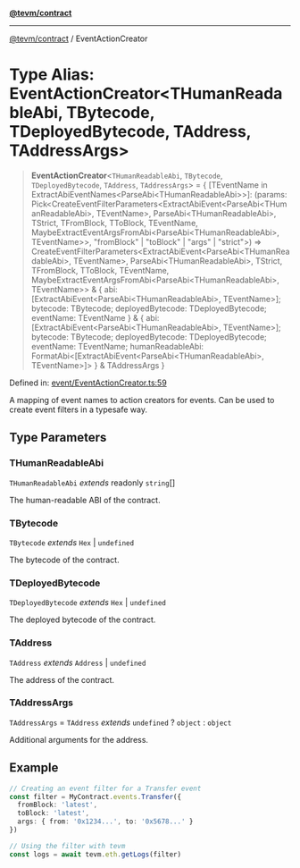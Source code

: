 [**@tevm/contract**](../README.md)

***

[@tevm/contract](../globals.md) / EventActionCreator

# Type Alias: EventActionCreator\<THumanReadableAbi, TBytecode, TDeployedBytecode, TAddress, TAddressArgs\>

> **EventActionCreator**\<`THumanReadableAbi`, `TBytecode`, `TDeployedBytecode`, `TAddress`, `TAddressArgs`\> = \{ \[TEventName in ExtractAbiEventNames\<ParseAbi\<THumanReadableAbi\>\>\]: (params: Pick\<CreateEventFilterParameters\<ExtractAbiEvent\<ParseAbi\<THumanReadableAbi\>, TEventName\>, ParseAbi\<THumanReadableAbi\>, TStrict, TFromBlock, TToBlock, TEventName, MaybeExtractEventArgsFromAbi\<ParseAbi\<THumanReadableAbi\>, TEventName\>\>, "fromBlock" \| "toBlock" \| "args" \| "strict"\>) =\> CreateEventFilterParameters\<ExtractAbiEvent\<ParseAbi\<THumanReadableAbi\>, TEventName\>, ParseAbi\<THumanReadableAbi\>, TStrict, TFromBlock, TToBlock, TEventName, MaybeExtractEventArgsFromAbi\<ParseAbi\<THumanReadableAbi\>, TEventName\>\> & \{ abi: \[ExtractAbiEvent\<ParseAbi\<THumanReadableAbi\>, TEventName\>\]; bytecode: TBytecode; deployedBytecode: TDeployedBytecode; eventName: TEventName \} & \{ abi: \[ExtractAbiEvent\<ParseAbi\<THumanReadableAbi\>, TEventName\>\]; bytecode: TBytecode; deployedBytecode: TDeployedBytecode; eventName: TEventName; humanReadableAbi: FormatAbi\<\[ExtractAbiEvent\<ParseAbi\<THumanReadableAbi\>, TEventName\>\]\> \} & TAddressArgs \}

Defined in: [event/EventActionCreator.ts:59](https://github.com/evmts/tevm-monorepo/blob/main/packages/contract/src/event/EventActionCreator.ts#L59)

A mapping of event names to action creators for events. Can be used to create event filters in a typesafe way.

## Type Parameters

### THumanReadableAbi

`THumanReadableAbi` *extends* readonly `string`[]

The human-readable ABI of the contract.

### TBytecode

`TBytecode` *extends* `Hex` \| `undefined`

The bytecode of the contract.

### TDeployedBytecode

`TDeployedBytecode` *extends* `Hex` \| `undefined`

The deployed bytecode of the contract.

### TAddress

`TAddress` *extends* `Address` \| `undefined`

The address of the contract.

### TAddressArgs

`TAddressArgs` = `TAddress` *extends* `undefined` ? `object` : `object`

Additional arguments for the address.

## Example

```typescript
// Creating an event filter for a Transfer event
const filter = MyContract.events.Transfer({
  fromBlock: 'latest',
  toBlock: 'latest',
  args: { from: '0x1234...', to: '0x5678...' }
})

// Using the filter with tevm
const logs = await tevm.eth.getLogs(filter)
```
